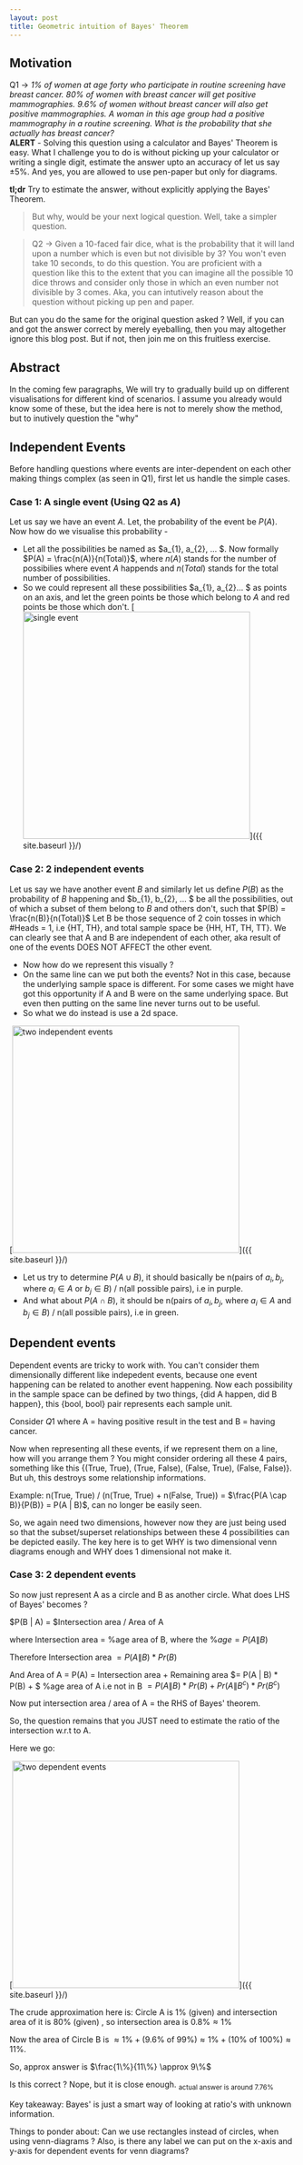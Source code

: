 ```yaml
---
layout: post
title: Geometric intuition of Bayes' Theorem
---
```


## Motivation
Q1 &rarr; *1% of women at age forty who participate in routine screening have breast cancer. 80% of women with breast cancer will get positive mammographies. 9.6% of women without breast cancer will also get positive mammographies. A woman in this age group had a positive mammography in a routine screening. What is the probability that she actually has breast cancer?* <br>
**ALERT** - Solving this question using a calculator and Bayes' Theorem is easy. What I challenge you to do is without picking up your calculator or writing a single digit, estimate the answer upto an accuracy of let us say $\pm 5\%$. And yes, you are allowed to use pen-paper but only for diagrams.

**tl;dr** Try to estimate the answer, without explicitly applying the Bayes' Theorem.

> But why, would be your next logical question.
> Well, take a simpler question.

> Q2 &rarr; Given a 10-faced fair dice, what is the probability that it will land upon a number which is even but not divisible by 3?
> You won't even take 10 seconds, to do this question. You are proficient with a question like this to the extent that you can imagine all the possible 10 dice throws and consider only those in which an even number not divisible by 3 comes. Aka, you can intutively reason about the question without picking up pen and paper.

But can you do the same for the original question asked ?
Well, if you can and got the answer correct by merely eyeballing, then you may altogether ignore this blog post. But if not, then join me on this fruitless exercise.

## Abstract

In the coming few paragraphs, We will try to gradually build up on different visualisations for different kind of scenarios. I assume you already would know some of these, but the idea here is not to merely show the method, but to inutively question the "why"

## Independent Events

Before handling questions where events are inter-dependent on each other making things complex (as seen in Q1), first let us handle the simple cases.

### Case 1: A single event (Using Q2 as $A$)
Let us say we have an event $A$. Let, the probability of the event be $P(A)$.
Now how do we visualise this probability -

 - Let all the possibilities be named as $a_{1}, a_{2}, ... $. Now formally $P(A) = \frac{n(A)}{n(Total)}$, where $n(A)$ stands for the number of possibilies where event $A$ happends and $n(Total)$ stands for the total number of possibilities.
 - So we could represent all these possibilities $a_{1}, a_{2}... $ as points on an axis, and let the green points be those which belong to $A$ and red points be those which don't.
 [<img src="{{ site.baseurl }}/images/bayes-1.png" alt="single event" style="width: 400px;"/>]({{ site.baseurl }}/)


### Case 2: 2 independent events
Let us say we have another event $B$ and similarly let us define $P(B)$ as the probability of $B$ happening and $b_{1}, b_{2}, ... $ be all the possibilities, out of which a subset of them belong to $B$ and others don't, such that $P(B) = \frac{n(B)}{n(Total)}$
Let B be those sequence of 2 coin tosses in which #Heads = 1, i.e {HT, TH}, and total sample space be {HH, HT, TH, TT}. We can clearly see that A and B are independent of each other, aka result of one of the events DOES NOT AFFECT the other event.

 - Now how do we represent this visually ?
 - On the same line can we put both the events? Not in this case, because the underlying sample space is different. For some cases we might have got this opportunity if A and B were on the same underlying space. But even then putting on the same line never turns out to be useful.
 - So what we do instead is use a 2d space.

 [<img src="{{ site.baseurl }}/images/bayes-2.png" alt="two independent events" style="width: 400px;"/>]({{ site.baseurl }}/)

 - Let us try to determine $P(A \cup B)$, it should basically be n(pairs of $a_{i}, b_{j}$, where $a_{i} \in A \text{ or } b_{j} \in B$) / n(all possible pairs), i.e in purple.
 - And what about $P(A \cap B)$, it should be n(pairs of $a_{i}, b_{j}$, where $a_{i} \in A \text{ and } b_{j} \in B$) / n(all possible pairs), i.e in green.

## Dependent events

Dependent events are tricky to work with. You can't consider them dimensionally different like indepedent events, because one event happening can be related to another event happening. Now each possibility in the sample space can be defined by two things, {did A happen, did B happen}, this {bool, bool} pair represents each sample unit.

Consider $Q1$ where A = having positive result in the test and B = having cancer.

Now when representing all these events, if we represent them on a line, how will you arrange them ?
You might consider ordering all these 4 pairs, something like this {(True, True), (True, False), (False, True), (False, False)}. But uh, this destroys some relationship informations.

Example: n(True, True) / (n(True, True) + n(False, True)) = $\frac{P(A \cap B)}{P(B)} = P(A | B)$, can no longer be easily seen.

So, we again need two dimensions, however now they are just being used so that the subset/superset relationships between these 4 possibilities can be depicted easily.
The key here is to get WHY is two dimensional venn diagrams enough and WHY does 1 dimensional not make it.

### Case 3: 2 dependent events

So now just represent A as a circle and B as another circle. What does LHS of Bayes' becomes ?

$P(B \| A) = $Intersection area / Area of A

where Intersection area = %age area of B, where the $\%age = P(A \| B)$

Therefore Intersection area $= P(A \| B) * Pr(B)$

And Area of A = P(A) = Intersection area + Remaining area $= P(A \| B) * P(B) + $ %age area of A i.e not in B $= P(A \| B) * Pr(B) + Pr(A \| B^c) * Pr(B^c)$

Now put intersection area / area of A = the RHS of Bayes' theorem.

So, the question remains that you JUST need to estimate the ratio of the intersection w.r.t to A.

Here we go:

 [<img src="{{ site.baseurl }}/images/bayes-3.png" alt="two dependent events" style="width: 400px;"/>]({{ site.baseurl }}/)

The crude approximation here is: Circle A is 1% (given) and intersection area of it is 80% (given) , so intersection area is $0.8\% \approx 1\%$

Now the area of Circle B is $\approx 1\% + (9.6\% \text{ of } 99\%) \approx 1\% + (10\% \text{ of } 100\%) \approx 11\%$.

So, approx answer is $\frac{1\%}{11\%} \approx 9\%$

Is this correct ? Nope, but it is close enough. $_{\text{ actual answer is around } 7.76\%}$

Key takeaway: Bayes' is just a smart way of looking at ratio's with unknown information.

Things to ponder about: Can we use rectangles instead of circles, when using venn-diagrams ? Also, is there any label we can put on the x-axis and y-axis for dependent events for venn diagrams?
